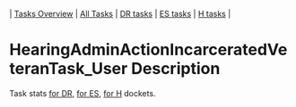 | [Tasks Overview](../tasks-overview.md) | [All Tasks](../alltasks.md) | [DR tasks](../docket-DR/tasklist.md) | [ES tasks](../docket-ES/tasklist.md) | [H tasks](../docket-H/tasklist.md) |
# HearingAdminActionIncarceratedVeteranTask_User Description

Task stats [for DR](../docket-DR/HearingAdminActionIncarceratedVeteranTask_User.md), [for ES](../docket-ES/HearingAdminActionIncarceratedVeteranTask_User.md), [for H](../docket-H/HearingAdminActionIncarceratedVeteranTask_User.md) dockets.

